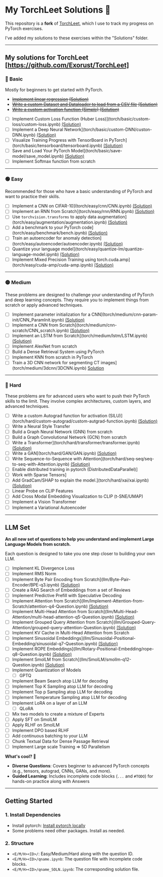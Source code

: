 
# My TorchLeet Solutions 🚀

This repository is a **fork** of [TorchLeet](https://github.com/Exorust/TorchLeet), which I use to track my progress on PyTorch exercises. 

I've added my solutions to these exercises within the "Solutions" folder.

---

## My solutions for TorchLeet [https://github.com/Exorust/TorchLeet]

### 🔵 Basic
Mostly for beginners to get started with PyTorch.

- ~~[Implement linear regression](torch/basic/lin-regression/lin-regression.ipynb) [(Solution)](torch/basic/lin-regression/lin-regression_SOLN.ipynb)~~
- ~~[Write a custom Dataset and Dataloader to load from a CSV file](torch/basic/custom-dataset/custom-dataset.ipynb) [(Solution)](torch/basic/custom-dataset/custom-dataset_SOLN.ipynb)~~
- ~~[Write a custom activation function (Simple)](torch/basic/custom-activation/custom-activation.ipynb) [(Solution)](torch/basic/custom-activation/custom-activation_SOLN.ipynb)~~
- [ ] Implement Custom Loss Function (Huber Loss)](torch/basic/custom-loss/custom-loss.ipynb) [(Solution)](torch/basic/custom-loss/custom-loss_SOLN.ipynb)
- [ ] Implement a Deep Neural Network](torch/basic/custom-DNN/custon-DNN.ipynb) [(Solution)](torch/basic/custom-DNN/custon-DNN_SOLN.ipynb)
- [ ] Visualize Training Progress with TensorBoard in PyTorch](torch/basic/tensorboard/tensorboard.ipynb) [(Solution)](torch/basic/tensorboard/tensorboard_SOLN.ipynb)
- [ ] Save and Load Your PyTorch Model](torch/basic/save-model/save_model.ipynb) [(Solution)](torch/basic/save-model/save_model_SOLN.ipynb)
- [ ] Implement Softmax function from scratch

---

### 🟢 Easy
Recommended for those who have a basic understanding of PyTorch and want to practice their skills.

- [ ] Implement a CNN on CIFAR-10](torch/easy/cnn/CNN.ipynb) [(Solution)](torch/easy/cnn/CNN_SOLN.ipynb)
- [ ] Implement an RNN from Scratch](torch/easy/rnn/RNN.ipynb) [(Solution)](torch/easy/rnn/RNN_SOLN.ipynb)
- [ ] Use `torchvision.transforms` to apply data augmentation](torch/easy/augmentation/augmentation.ipynb) [(Solution)](torch/easy/augmentation/augmentation_SOLN.ipynb)
- [ ] Add a benchmark to your PyTorch code](torch/easy/benchmark/bench.ipynb) [(Solution)](torch/easy/benchmark/bench_SOLN.ipynb)
- [ ] Train an autoencoder for anomaly detection](torch/easy/autoencoder/autoencoder.ipynb) [(Solution)](torch/easy/autoencoder/autoencoder_SOLN.ipynb)
- [ ] Quantize your language model](torch/easy/quantize-lm/quantize-language-model.ipynb) [(Solution)](torch/easy/quantize-lm/quantize-language-model_SOLN.ipynb)
- [ ] Implement Mixed Precision Training using torch.cuda.amp](torch/easy/cuda-amp/cuda-amp.ipynb) [(Solution)](torch/easy/cuda-amp/cuda-amp_SOLN.ipynb)

---

### 🟡 Medium
These problems are designed to challenge your understanding of PyTorch and deep learning concepts. They require you to implement things from scratch or apply advanced techniques.

- [ ] Implement parameter initialization for a CNN](torch/medium/cnn-param-init/CNN_ParamInit.ipynb) [(Solution)](torch/medium/cnn-param-init/CNN_ParamInit_SOLN.ipynb)
- [ ] Implement a CNN from Scratch](torch/medium/cnn-scratch/CNN_scratch.ipynb) [(Solution)](torch/medium/cnn-scratch/CNN_scratch_SOLN.ipynb)
- [ ] Implement an LSTM from Scratch](torch/medium/lstm/LSTM.ipynb) [(Solution)](torch/medium/lstm/LSTM_SOLN.ipynb)
- [ ] Implement AlexNet from scratch
- [ ] Build a Dense Retrieval System using PyTorch
- [ ] Implement KNN from scratch in PyTorch
- [ ] Train a 3D CNN network for segmenting CT images](torch/medium/3dcnn/3DCNN.ipynb) [Solution](torch/medium/3dcnn/3DCNN_SOLN.ipynb)

---

### 🔴 Hard
These problems are for advanced users who want to push their PyTorch skills to the limit. They involve complex architectures, custom layers, and advanced techniques.

- [ ] Write a custom Autograd function for activation (SILU)](torch/hard/custom-autograd/custom-autgrad-function.ipynb) [(Solution)](torch/hard/custom-autograd/custom-autgrad-function_SOLN.ipynb)
- [ ] Write a Neural Style Transfer
- [ ] Build a Graph Neural Network (GNN) from scratch
- [ ] Build a Graph Convolutional Network (GCN) from scratch
- [ ] Write a Transformer](torch/hard/transformer/transformer.ipynb) [(Solution)](torch/hard/transformer/transformer_SOLN.ipynb)
- [ ] Write a GAN](torch/hard/GAN/GAN.ipynb) [(Solution)](torch/hard/GAN/GAN_SOLN.ipynb)
- [ ] Write Sequence-to-Sequence with Attention](torch/hard/seq-seq/seq-to-seq-with-Attention.ipynb) [(Solution)](torch/hard/seq-seq/seq-to-seq-with-Attention_SOLN.ipynb)
- [ ] Enable distributed training in pytorch (DistributedDataParallel)]
- [ ] Work with Sparse Tensors]
- [ ] Add GradCam/SHAP to explain the model.](torch/hard/xai/xai.ipynb) [(Solution)](torch/hard/xai/xai_SOLN.ipynb)
- [ ] Linear Probe on CLIP Features
- [ ] Add Cross Modal Embedding Visualization to CLIP (t-SNE/UMAP)
- [ ] Implement a Vision Transformer
- [ ] Implement a Variational Autoencoder

---

## LLM Set

**An all new set of questions to help you understand and implement Large Language Models from scratch.**

Each question is designed to take you one step closer to building your own LLM.

- [ ] Implement KL Divergence Loss
- [ ] Implement RMS Norm
- [ ] Implement Byte Pair Encoding from Scratch](llm/Byte-Pair-Encoder/BPE-q3.ipynb) [(Solution)](llm/Byte-Pair-Encoder/BPE-q3.ipynb)
- [ ] Create a RAG Search of Embeddings from a set of Reviews
- [ ] Implement Predictive Prefill with Speculative Decoding
- [ ] Implement Attention from Scratch](llm/Implement-Attention-from-Scratch/attention-q4-Question.ipynb) [(Solution)](llm/Implement-Attention-from-Scratch/attention-q4.ipynb)
- [ ] Implement Multi-Head Attention from Scratch](llm/Multi-Head-Attention/multi-head-attention-q5-Question.ipynb) [(Solution)](llm/Multi-Head-Attention/multi-head-attention-q5.ipynb)
- [ ] Implement Grouped Query Attention from Scratch](llm/Grouped-Query-Attention/grouped-query-attention-Question.ipynb) [(Solution)](llm/Grouped-Query-Attention/grouped-query-attention.ipynb)
- [ ] Implement KV Cache in Multi-Head Attention from Scratch
- [ ] Implement Sinusoidal Embeddings](llm/Sinusoidal-Positional-Embedding/sinusoidal-q7-Question.ipynb) [(Solution)](llm/Sinusoidal-Positional-Embedding/sinusoidal-q7.ipynb)
- [ ] Implement ROPE Embeddings](llm/Rotary-Positional-Embedding/rope-q8-Question.ipynb) [(Solution)](llm/Rotary-Positional-Embedding/rope-q8.ipynb)
- [ ] Implement SmolLM from Scratch](llm/SmolLM/smollm-q12-Question.ipynb) [(Solution)](llm/SmolLM/smollm-q12.ipynb)
- [ ] Implement Quantization of Models
    - [ ] GPTQ
- [ ] Implement Beam Search atop LLM for decoding
- [ ] Implement Top K Sampling atop LLM for decoding
- [ ] Implement Top p Sampling atop LLM for decoding
- [ ] Implement Temperature Sampling atop LLM for decoding
- [ ] Implement LoRA on a layer of an LLM
    - [ ] QLoRA
- [ ] Mix two models to create a mixture of Experts
- [ ] Apply SFT on SmolLM
- [ ] Apply RLHF on SmolLM
- [ ] Implement DPO based RLHF
- [ ] Add continuous batching to your LLM
- [ ] Chunk Textual Data for Dense Passage Retrieval
- [ ] Implement Large scale Training => 5D Parallelism

**What's cool? 🚀**
- **Diverse Questions**: Covers beginner to advanced PyTorch concepts (e.g., tensors, autograd, CNNs, GANs, and more).
- **Guided Learning**: Includes incomplete code blocks (`...` and `#TODO`) for hands-on practice along with Answers

---

## Getting Started

### 1. Install Dependencies
- Install pytorch: [Install pytorch locally](https://pytorch.org/get-started/locally/)
- Some problems need other packages. Install as needed.

### 2. Structure
- `<E/M/H><ID>/`: Easy/Medium/Hard along with the question ID.
- `<E/M/H><ID>/qname.ipynb`: The question file with incomplete code blocks.
- `<E/M/H><ID>/qname_SOLN.ipynb`: The corresponding solution file.



